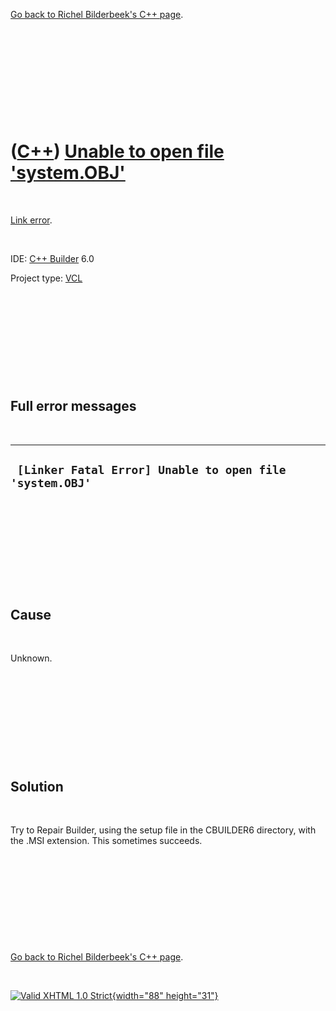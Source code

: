 

[Go back to Richel Bilderbeek's C++ page](Cpp.htm).

 

 

 

 

 

([C++](Cpp.htm)) [Unable to open file 'system.OBJ'](CppLinkErrorUnableToOpenSystemObj.htm)
==========================================================================================

 

[Link error](CppLinkError.htm).

 

IDE: [C++ Builder](CppBuilder.htm) 6.0

Project type: [VCL](CppVcl.htm)

 

 

 

 

 

Full error messages
-------------------

 

  ----------------------------------------------------------
  ` [Linker Fatal Error] Unable to open file 'system.OBJ'`
  ----------------------------------------------------------

 

 

 

 

 

Cause
-----

 

Unknown.

 

 

 

 

 

Solution
--------

 

Try to Repair Builder, using the setup file in the CBUILDER6 directory,
with the .MSI extension. This sometimes succeeds.

 

 

 

 

 

[Go back to Richel Bilderbeek's C++ page](Cpp.htm).



 

[![Valid XHTML 1.0 Strict](valid-xhtml10.png){width="88"
height="31"}](http://validator.w3.org/check?uri=referer)
